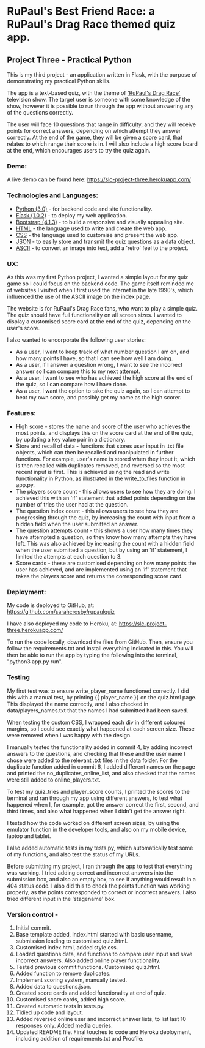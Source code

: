 # RuPaul's Best Friend Race: a RuPaul's Drag Race themed quiz app.

## Project Three - Practical Python ##

This is my third project - an application written in Flask, with the purpose of 
demonstrating my practical Python skills. 

The app is a text-based quiz, with the theme of ['RuPaul's Drag Race'](https://en.wikipedia.org/wiki/RuPaul%27s_Drag_Race) television show. The target user is someone with some knowledge of the show, however it is possible to run through the app without answering any of the questions correctly. 

The user will face 10 questions that range in difficulty, and they will receive points for correct answers, depending on which attempt they answer correctly. At the end of the game, they will be given a score card, that relates to which range their score is in. I will also include a high score board at the end, which encourages users to try the quiz again. 

### Demo: ###

A live demo can be found here: https://slc-project-three.herokuapp.com/


### Technologies and Languages: ### 

* [Python (3.0)](https://www.python.org/) - for backend code and site functionality.
* [Flask (1.0.2)](http://flask.pocoo.org/) - to deploy my web application.
* [Bootstrap (4.1.3)](https://getbootstrap.com/) - to build a responsive and visually appealing site.
* [HTML](https://en.wikipedia.org/wiki/HTML) - the language used to write and create the web app.
* [CSS](https://en.wikipedia.org/wiki/Cascading_Style_Sheets) - the language used to customise and present the web app.
* [JSON](https://www.json.org/) - to easily store and transmit the quiz questions as a data object.
* [ASCII](https://www.text-image.com/convert/ascii.html) - to convert an image into text, add a 'retro' feel to the project.


### UX: ### 

As this was my first Python project, I wanted a simple layout for my quiz game so I could focus on the backend code. The game itself reminded me of websites I visited when I first used the internet in the late 1990's, which influenced the use of the ASCII image on the index page.

The website is for RuPaul's Drag Race fans, who want to play a simple quiz. The
quiz should have full functionality on all screen sizes. I wanted to display a customised score card at the end of the quiz, depending on the user's score.

I also wanted to encorporate the following user stories:

* As a user, I want to keep track of what number question I am on, and how many points I have, so that I can see how well I am doing.
* As a user, if I answer a question wrong, I want to see the incorrect answer so I can compare this to my next attempt.
* As a user, I want to see who has achieved the high score at the end of the quiz, so I can compare how I have done.
* As a user, I want the option to take the quiz again, so I can attempt to beat my own score, and possibly get my name as the high scorer.


### Features: ###

* High score - stores the name and score of the user who achieves the most points, and displays this on the score card at the end of the quiz, by updating a key value pair in a dictionary.
* Store and recall of data - functions that stores user input in .txt file objects, which can then be recalled and manipulated in further functions. For example, user's name is stored when they input it, which is then recalled with duplicates removed, and reversed so the most recent input is first. This is achieved using the read and write functionality in Python, as illustrated in the write_to_files function in app.py.
* The players score count - this allows users to see how they are doing. I achieved this with an 'if' statement that added points depending on the number of tries the user had at the question.
* The question index count - this allows users to see how they are progressing through the quiz, by increasing the count with input from a hidden field when the user submitted an answer.
* The question attempts count - this shows a user how many times they have attempted a question, so they know how many attempts they have left. This was also achieved by increasing the count with a hidden field when the user submitted a question, but by using an 'if' statement, I limited the attempts at each question to 3.
* Score cards - these are customised depending on how many points the user has achieved, and are implemented using an 'if' statement that takes the players score and returns the corresponding score card.


### Deployment: ### 

My code is deployed to GitHub, at: https://github.com/sarahcrosby/rupaulquiz

I have also deployed my code to Heroku, at: https://slc-project-three.herokuapp.com/

To run the code locally, download the files from GitHub. Then, ensure you follow the requirements.txt and install everything indicated in this. You will then be able to run the app by typing the following into the terminal, "python3 app.py run".


### Testing ### 

My first test was to ensure write_player_name functioned correctly. I did this 
with a manual test, by printing {{ player_name }} on the quiz.html page. This
displayed the name correctly, and I also checked in data/players_names.txt that
the names I had submitted had been saved.

When testing the custom CSS, I wrapped each div in different coloured margins,
so I could see exactly what happened at each screen size. These were removed
when I was happy with the design.

I manually tested the functionality added in commit 4, by adding incorrect
answers to the questions, and checking that these and the user name I chose
were added to the relevant .txt files in the data folder. For the  
duplicate function added in commit 6, I added different names on the page
and printed the no_duplicates_online_list, and also checked that the names
were still added to online_players.txt.

To test my quiz_tries and player_score counts, I printed the scores to the
terminal and ran through my app using different answers, to test what happened
when I, for example, got the answer correct the first, second, and third times, 
and also what happened when I didn't get the answer right.

I tested how the code worked on different screen sizes, by using the emulator 
function in the developer tools, and also on my mobile device, laptop and 
tablet. 

I also added automatic tests in my tests.py, which automatically test some of my functions, and also test the status of my URLs. 

Before submitting my project, I ran through the app to test that everything was working. I tried adding correct and incorrect answers into the submission box, and also an empty box, to see if anything would result in a 404 status code. I also did this to check the points function was working properly, as the points corresponded to correct or incorrect answers. I also tried different input in the 'stagename' box. 

### Version control - ### 

1. Initial commit.
2. Base template added, index.html started with basic username, submission leading to customised quiz.html.
3. Customised index.html, added style.css.
4. Loaded questions data, and functions to compare user input and save incorrect answers. Also added online player functionality.
5. Tested previous commit functions. Customised quiz.html.
6. Added function to remove duplicates. 
7. Implement scoring system, manually tested.
8. Added data to questions.json.
9. Created score cards and added functionality at end of quiz.
10. Customised score cards, added high score.
11.  Created automatic tests in tests.py.
12.  Tidied up code and layout.
13.  Added reversed online user and incorrect answer lists, to list last 10 responses only. Added media queries.
14. Updated README file. Final touches to code and Heroku deployment, including addition of requirements.txt and Procfile.